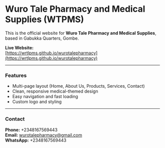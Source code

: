 # Wuro Tale Pharmacy and Medical Supplies (WTPMS)

This is the official website for **Wuro Tale Pharmacy and Medical Supplies**, based in Gabukka Quarters, Gombe.

**Live Website:**  
[https://wrtlpms.github.io/wurotalepharmacy](https://wrtlpms.github.io/wurotalepharmacy)

---

### Features
- Multi-page layout (Home, About Us, Products, Services, Contact)
- Clean, responsive medical-themed design
- Easy navigation and fast loading
- Custom logo and styling

---

### Contact
**Phone:** +2348167569443  
**Email:** wurotalepharmacy@gmail.com  
**WhatsApp:** +2348167569443
